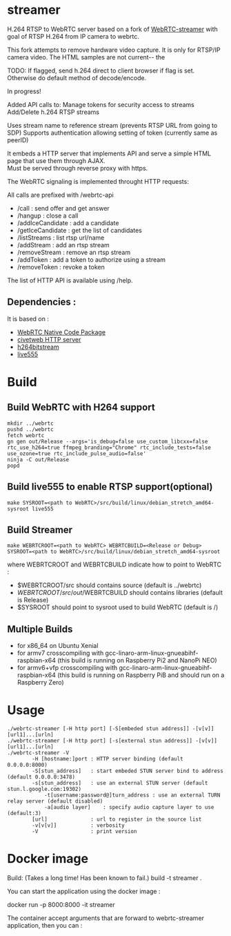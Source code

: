 streamer
===============
H.264 RTSP to WebRTC server based on a fork of [WebRTC-streamer](https://github.com/mpromonet/webrtc-streamer) with goal of RTSP H.264 from IP camera to webrtc.

This fork attempts to remove hardware video capture. It is only for RTSP/IP camera video.
The HTML samples are not current-- the 

TODO: If flagged, send h.264 direct to client browser if flag is set. Otherwise do default method of decode/encode.

In progress!

Added API calls to:
  Manage tokens for security access to streams
  Add/Delete h.264 RTSP streams

Uses stream name to reference stream (prevents RTSP URL from going to SDP)
Supports authentication allowing setting of token (currently same as peerID)

It embeds a HTTP server that implements API and serve a simple HTML page that use them through AJAX.   
Must be served through reverse proxy with https.

The WebRTC signaling is implemented throught HTTP requests:

All calls are prefixed with /webrtc-api

 - /call   : send offer and get answer
 - /hangup : close a call
 - /addIceCandidate : add a candidate
 - /getIceCandidate : get the list of candidates
 - /listStreams : list rtsp url/name
 - /addStream : add an rtsp stream
 - /removeStream : remove an rtsp stream
 - /addToken : add a token to authorize using a stream
 - /removeToken : revoke a token


The list of HTTP API is available using /help.


Dependencies :
-------------
It is based on :
 * [WebRTC Native Code Package](http://www.webrtc.org)
 * [civetweb HTTP server](https://github.com/civetweb/civetweb)
 * [h264bitstream](https://github.com/aizvorski/h264bitstream)
 * [live555](http://www.live555.com/liveMedia)

Build
===============

Build WebRTC with H264 support
-------
	mkdir ../webrtc
	pushd ../webrtc
	fetch webrtc
	gn gen out/Release --args='is_debug=false use_custom_libcxx=false rtc_use_h264=true ffmpeg_branding="Chrome" rtc_include_tests=false use_ozone=true rtc_include_pulse_audio=false'
	ninja -C out/Release
	popd


Build live555 to enable RTSP support(optional)
-------
	make SYSROOT=<path to WebRTC>/src/build/linux/debian_stretch_amd64-sysroot live555

Build Streamer
-------
	make WEBRTCROOT=<path to WebRTC> WEBRTCBUILD=<Release or Debug> SYSROOT=<path to WebRTC>/src/build/linux/debian_stretch_amd64-sysroot

where WEBRTCROOT and WEBRTCBUILD indicate how to point to WebRTC :
 - $WEBRTCROOT/src should contains source (default is ../webrtc)
 - $WEBRTCROOT/src/out/$WEBRTCBUILD should contains libraries (default is Release)
 - $SYSROOT should point to sysroot used to build WebRTC (default is /)

Multiple Builds
-------
  * for x86_64 on Ubuntu Xenial
  * for armv7 crosscompiling with gcc-linaro-arm-linux-gnueabihf-raspbian-x64 (this build is running on Raspberry Pi2 and NanoPi NEO)
  * for armv6+vfp crosscompiling with gcc-linaro-arm-linux-gnueabihf-raspbian-x64 (this build is running on Raspberry PiB and should run on a Raspberry Zero)


Usage
===============
	./webrtc-streamer [-H http port] [-S[embeded stun address]] -[v[v]]  [url1]...[urln]
	./webrtc-streamer [-H http port] [-s[external stun address]] -[v[v]] [url1]...[urln]
	./webrtc-streamer -V
         	-H [hostname:]port : HTTP server binding (default 0.0.0.0:8000)
         	-S[stun_address]   : start embeded STUN server bind to address (default 0.0.0.0:3478)
         	-s[stun_address]   : use an external STUN server (default stun.l.google.com:19302)
                -t[username:password@]turn_address : use an external TURN relay server (default disabled)		
                -a[audio layer]    : specify audio capture layer to use (default:3)		
         	[url]              : url to register in the source list
        	-v[v[v]]           : verbosity
        	-V                 : print version


Docker image
===============
Build: (Takes a long time! Has been known to fail.)
  build -t streamer .

You can start the application using the docker image :

 docker run -p 8000:8000 -it streamer

The container accept arguments that are forward to webrtc-streamer application, then you can :
